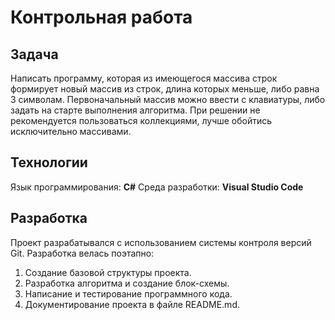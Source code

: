 # Контрольная работа

## Задача

Написать программу, которая из имеющегося массива строк формирует новый массив из строк, длина которых меньше, либо равна 3 символам. Первоначальный массив можно ввести с клавиатуры, либо задать на старте выполнения алгоритма. При решении не рекомендуется пользоваться коллекциями, лучше обойтись исключительно массивами.


## Технологии

Язык программирования: **C#**
Среда разработки: **Visual Studio Code**


## Разработка

Проект разрабатывался с использованием системы контроля версий Git. Разработка велась поэтапно:
1. Создание базовой структуры проекта.
2. Разработка алгоритма и создание блок-схемы.
3. Написание и тестирование программного кода.
4. Документирование проекта в файле README.md.

